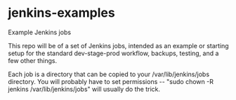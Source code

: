 jenkins-examples
================

Example Jenkins jobs

This repo will be of a set of Jenkins jobs, intended as an example
or starting setup for the standard dev-stage-prod workflow, backups,
testing, and a few other things.

Each job is a directory that can be copied to your 
/var/lib/jenkins/jobs directory.  You will probably have to set
permissions -- "sudo chown -R jenkins /var/lib/jenkins/jobs" will
usually do the trick.


